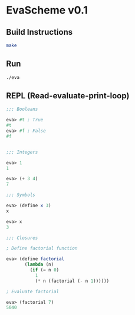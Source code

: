 EvaScheme v0.1
=========

Build Instructions
------------------
```bash
make
```

Run
-------------------
```bash
./eva
```

REPL (Read-evaluate-print-loop)
-------------------
```scheme
;;; Booleans

eva> #t ; True
#t
eva> #f ; False
#f


;;; Integers

eva> 1
1

eva> (+ 3 4)
7

;;; Symbols

eva> (define x 3)
x

eva> x
3

;;; Closures

; Define factorial function

eva> (define factorial
       (lambda (n)
         (if (= n 0)
           1
           (* n (factorial (- n 1))))))

; Evaluate factorial

eva> (factorial 7)
5040
```